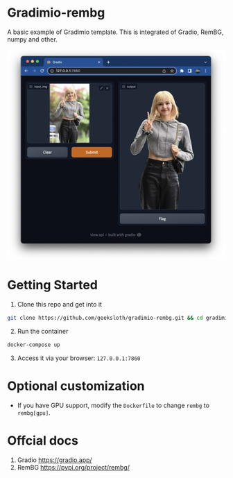 # Gradimio-rembg
A basic example of Gradimio template. This is integrated of Gradio, RemBG, numpy and other.

![Gradimio-rembg](static/ss.jpg "Gradimio-rembg screenshot")



# Getting Started
1. Clone this repo and get into it
```bash
git clone https://github.com/geeksloth/gradimio-rembg.git && cd gradimio-rembg
```
2. Run the container
```bash
docker-compose up
```
3. Access it via your browser:
```127.0.0.1:7860```

# Optional customization
* If you have GPU support, modify the ```Dockerfile``` to change ```rembg``` to ```rembg[gpu]```.

# Offcial docs
1. Gradio https://gradio.app/
2. RemBG https://pypi.org/project/rembg/
